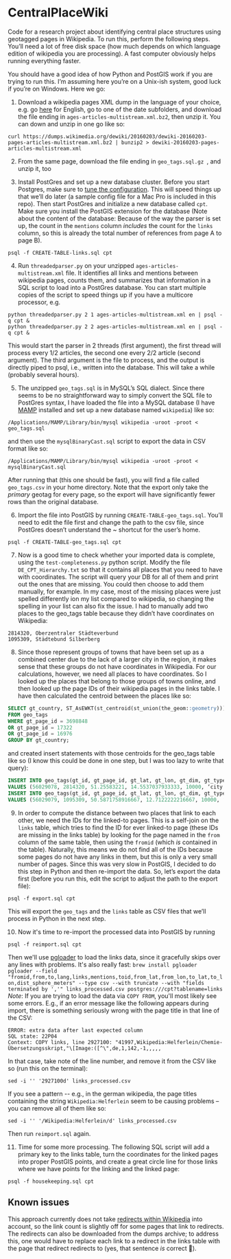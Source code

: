 # CentralPlaceWiki

Code for a research project about identifying central place structures using geotagged pages in Wikipedia. To run this, perform the following steps. You’ll need a lot of free disk space (how much depends on which language edition of wikipedia you are processing). A fast computer obviously helps running everything faster.

You should have a good idea of how Python and PostGIS work if you are trying to run this. I’m assuming here you’re on a Unix-ish system, good luck if you’re on Windows. Here we go:

1. Download a wikipedia pages XML dump in the language of your choice, e.g. go [here](https://dumps.wikimedia.org/enwiki/) for English, go to one of the date subfolders, and download the file ending in `ages-articles-multistream.xml.bz2`, then unzip it. You can down and unzip in one go like so:
  ```
  curl https://dumps.wikimedia.org/dewiki/20160203/dewiki-20160203-pages-articles-multistream.xml.bz2 | bunzip2 > dewiki-20160203-pages-articles-multistream.xml
  ```

2. From the same page, download the file ending in `geo_tags.sql.gz `, and unzip it, too

3. Install PostGres and set up a new database cluster. Before you start Postgres, make sure to [tune the configuration](https://wiki.postgresql.org/wiki/Tuning_Your_PostgreSQL_Server). This will speed things up that we’ll do later (a sample config file for a Mac Pro is included in this repo). Then start PostGres and initialize a new database called `cpt`. Make sure you install the PostGIS extension for the database (Note about the content of the database: Because of the way the parser is set up, the count in the `mentions` column *includes* the count for the `links` column, so this is already the total number of references from page A to page B).
  ```
  psql -f CREATE-TABLE-links.sql cpt
  ```
4. Run `threadedparser.py` on your unzipped `ages-articles-multistream.xml` file. It identifies all links and mentions between wikipedia pages, counts them, and summarizes that information in a SQL script to load into a PostGres database. You can start multiple copies of the script to speed things up if you have a multicore processor, e.g.
  ```
  python threadedparser.py 2 1 ages-articles-multistream.xml en | psql -q cpt &
  python threadedparser.py 2 2 ages-articles-multistream.xml en | psql -q cpt &
  ```
This would start the parser in 2 threads (first argument), the first thread will process every 1/2 articles, the second one every 2/2 article (second argument). The third argument is the file to process, and the output is directly piped to psql, i.e., written into the database. This will take a while (probably several hours).

5. The unzipped `geo_tags.sql` is in MySQL’s SQL dialect. Since there seems to be no straightforward way to simply convert the SQL file to PostGres syntax, I have loaded the file into a MySQL database (I have [MAMP](https://www.mamp.info/en/) installed and set up a new database named `wikipedia`) like so:
  ```
  /Applications/MAMP/Library/bin/mysql wikipedia -uroot -proot < geo_tags.sql
  ```
  and then use the `mysqlBinaryCast.sql` script to export the data in CSV format like so:
  ```
  /Applications/MAMP/Library/bin/mysql wikipedia -uroot -proot < mysqlBinaryCast.sql
  ```
After running that (this one should be fast), you will find a file called `geo_tags.csv` in your home directory. Note that the export only take the *primary* geotag for every page, so the export will have significantly fewer rows than the original database.

6. Import the file into PostGIS by running `CREATE-TABLE-geo_tags.sql`. You’ll need to edit the file first and change the path to the csv file, since PostGres doesn’t understand the ~ shortcut for the user’s home.
  ```
  psql -f CREATE-TABLE-geo_tags.sql cpt
  ```

7. Now is a good time to check whether your imported data is complete, using the `test-completeness.py` python script. Modify the file `DE_CPT_Hierarchy.txt` so that it contains all places that you need to have with coordinates. The script will query your DB for all of them and print out the ones that are missing. You could then choose to add them manually, for example. In my case, most of the missing places were just spelled differently ion my list compared to wikipedia, so changing the spelling in your list can also fix the issue. I had to manually add two places to the geo_tags table because they didn’t have coordinates on Wikipedia:
  ```
  2814320, Oberzentraler Städteverbund
  1095309, Städtebund Silberberg
  ```

8. Since those represent groups of towns that have been set up as  a combined center due to the lack of a larger city in the region, it makes sense that these groups do not have coordinates in Wikipedia. For our calculations, however, we need all places to have coordinates. So I looked up the places that belong to those groups of towns online, and then looked up the page IDs of their wikipedia pages in the links table. I have then calculated the centroid between the places like so:
  ```SQL
  SELECT gt_country, ST_AsEWKT(st_centroid(st_union(the_geom::geometry))) as geom
  FROM geo_tags
  WHERE gt_page_id = 3698848
  OR gt_page_id = 17322
  OR gt_page_id = 16976
  GROUP BY gt_country;
  ```
and created insert statements with those centroids for the geo_tags table like so (I know this could be done in one step, but I was too lazy to write that query):
  ```SQL
  INSERT INTO geo_tags(gt_id, gt_page_id, gt_lat, gt_lon, gt_dim, gt_type, gt_name, gt_country, gt_region, the_geom)
  VALUES (56029078, 2814320, 51.25583221, 14.5537037933333, 10000, ‘city’, ‘Oberzentraler Städteverbund’, ‘DE’, ‘SN’, ST_GeomFromText(‘POINT(14.5537037933333 51.25583221)’, 4326));
  INSERT INTO geo_tags(gt_id, gt_page_id, gt_lat, gt_lon, gt_dim, gt_type, gt_name, gt_country, gt_region, the_gom)
  VALUES (56029079, 1095309, 50.5871758916667, 12.7122222216667, 10000, ‘city’, ‘Städtebund Silberberg’, ‘DE’, ‘SN’, ST_GeomFromText(‘POINT(12.7122222216667 50.5871758916667)’, 4326));
  ```

9. In order to compute the distance between two places that link to each other, we need the IDs for the linked-to pages. This is a self-join on the `links` table, which tries to find the ID for ever linked-to page (these IDs are missing in the links table) by looking for the page named in the `from` column of the same table, then using the `fromid` (which _is_ contained in the table). Naturally, this means we do not find all of the IDs because some pages do not have any links in them, but this is only a very small number of pages. Since this was very slow in PostGIS, I decided to do this step in Python and then re-import the data. So, let’s export the data first (before you run this, edit the script to adjust the path to the export file):
  ```
  psql -f export.sql cpt
  ```
This will export the `geo_tags` and the `links` table as CSV files that we’ll process in Python in the next step.

10. Now it's time to re-import the processed data into PostGIS by running
  ```
  psql -f reimport.sql cpt
  ```
Then we'll use [pgloader](http://pgloader.io) to load the links data, since it gracefully skips over any lines with problems. It's also really fast:
    ```
    brew install pgloader
    pgloader --field "fromid,from,to,lang,links,mentions,toid,from_lat,from_lon,to_lat,to_lon,dist_sphere_meters" --type csv --with truncate --with "fields terminated by ','" links_processed.csv postgres:///cpt?tablename=links
    ```    
_Note_: If you are trying to load the data via `COPY FROM`, you'll most likely see some errors. E.g., if an error message like the following appears during import, there is something seriously wrong with the page title in that line of the CSV:
  ```
  ERROR: extra data after last expected column
  SQL state: 22P04
  Context: COPY links, line 2927100: "41997,Wikipedia:Helferlein/Chemie-Übersetzungsskript,"\[Image:([^\",de,1,142,-1,,,,,
  ```
In that case, take note of the line number, and remove it from the CSV like so (run this on the terminal):
  ```
  sed -i '' '2927100d' links_processed.csv
  ```
If you see a pattern -- e.g., in the german wikipedia, the page titles containing the string `Wikipedia:Helferlein` seem to be causing problems – you can remove all of them like so:
  ```
  sed -i '' '/Wikipedia:Helferlein/d' links_processed.csv
  ```
Then run `reimport.sql` again.

11. Time for some more processing. The following SQL script will add a primary key to the links table, turn the coordinates for the linked pages into proper PostGIS points, and create a great circle line for those links where we have points for the linking and the linked page:
  ```
  psql -f housekeeping.sql cpt
  ```


## Known issues

This approach currently does not take [redirects within Wikipedia](https://en.wikipedia.org/wiki/Wikipedia:Redirect) into account, so the link count is slightly off for some pages that link to redirects. The redirects can also be downloaded from the dumps archive; to address this, one would have to replace each link to a redirect in the links table with the page that redirect redirects to (yes, that sentence *is* correct 😬).
